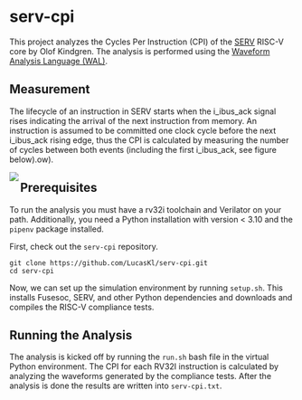 # serv-cpi
This project analyzes the Cycles Per Instruction (CPI) of the [SERV](https://github.com/olofk/serv) RISC-V core by Olof Kindgren. The analysis is performed using the [Waveform Analysis Language (WAL)](https://github.com/ics-jku/wal).

## Measurement
The lifecycle of an instruction in SERV starts when the i_ibus_ack signal rises indicating the arrival of the next instruction from memory. An instruction is assumed to be committed one clock cycle before the next i_ibus_ack rising edge, thus the CPI is calculated by measuring the number of cycles between both events (including the first i_ibus_ack, see figure below).ow).

<img align="left" src="https://svg.wavedrom.com/{signal%3A [%0A%20%20%20 { name%3A 'clk'%2C%0A%09%09wave%3A 'p......|......'}%2C%0A%09{ name%3A 'i_ibus_ack'%2C%0A%09%09wave%3A '0..10..|..10.'%2C%0A%20%20%20%20%20%20%20 node%3A '...a......b'%2C%0A%09%09data%3A '9 9 6 6 9 9 6 6 9 9 '}%2C%0A%20 %09{ name%3A 'i_ibus_rdt'%2C%0A%09%09wave%3A '0..30..|..30.'%2C%0A%09%09data%3A 'inst1 inst2'}%2C%0A%20 %0A]%2C%0A%20 edge%3A ['a~b CPI']%2C%0A%20 config%3A {%0A%20 %09hscale%3A 2%0A%20 }%2C%0A}%0A"/>

## Prerequisites
To run the analysis you must have a rv32i toolchain and Verilator on your path. Additionally, you need a Python installation with version < 3.10 and the `pipenv` package installed.

First, check out the `serv-cpi` repository.
```
git clone https://github.com/LucasKl/serv-cpi.git
cd serv-cpi
```

Now, we can set up the simulation environment by running `setup.sh`. This installs Fusesoc, SERV, and other Python dependencies and downloads and compiles the RISC-V compliance tests.

## Running the Analysis
The analysis is kicked off by running the `run.sh` bash file in the virtual Python environment. The CPI for each RV32I instruction is calculated by analyzing the waveforms generated by the compliance tests. After the analysis is done the results are written into `serv-cpi.txt`.
